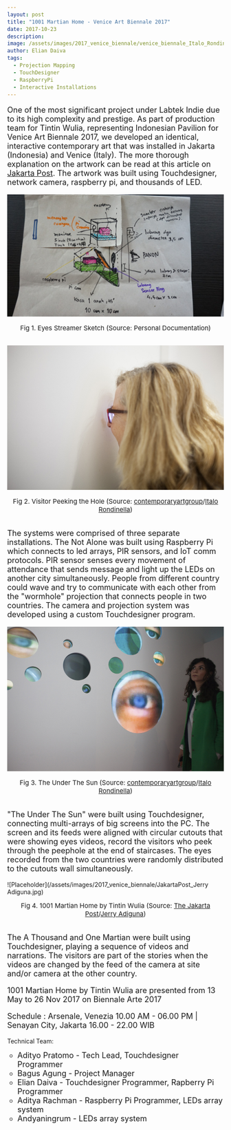 ```yaml
---
layout: post
title: "1001 Martian Home - Venice Art Biennale 2017"
date: 2017-10-23
description: 
image: /assets/images/2017_venice_biennale/venice_biennale_Italo_Rondinella3.jpg
author: Elian Daiva
tags: 
  - Projection Mapping
  - TouchDesigner
  - RaspberryPi
  - Interactive Installations
---
```

<p style="font-size:18px">One of the most significant project under Labtek Indie due to its high complexity and prestige. As part of production team for Tintin Wulia, representing Indonesian Pavilion for Venice Art Biennale 2017, we developed an identical, interactive contemporary art that was installed in Jakarta (Indonesia) and Venice (Italy). The more thorough explanation on the artwork can be read at this article on <a href="https://www.thejakartapost.com/life/2017/07/20/artist-tintins-struggle-to-uncover-the-truth.html">Jakarta Post</a>. The artwork was built using Touchdesigner, network camera, raspberry pi, and thousands of LED.</p>

![Placeholder](/assets/images/2017_venice_biennale/venice_led_personaldocs3.jpg)
<figcaption align="center" style="font-size:15px">Fig 1. Eyes Streamer Sketch (Source: Personal Documentation)</figcaption>
<br>

![Placeholder](/assets/images/2017_venice_biennale/venice_biennale_Italo_Rondinella.jpg#full)
<figcaption align="center" style="font-size:15px">Fig 2. Visitor Peeking the Hole (Source: <a href="http://contemporaryartgroup.info/view/venice2017/index.php?id=16051">contemporaryartgroup</a>/<a href="https://www.italorondinella.com">Italo Rondinella</a>) </figcaption>
<br>

<p style="font-size:18px">The systems were comprised of three separate installations. The Not Alone was built using Raspberry Pi which connects to led arrays, PIR sensors, and IoT comm protocols. PIR sensor senses every movement of attendance that sends message and light up the LEDs on another city simultaneously. People from different country could wave and try to communicate with each other from the "wormhole" projection that connects people in two countries. The camera and projection system was developed using a custom Touchdesigner program.</p>

![Placeholder](/assets/images/2017_venice_biennale/venice_biennale_Italo_Rondinella2.jpg#full)
<figcaption align="center" style="font-size:15px">Fig 3. The Under The Sun (Source: <a href="http://contemporaryartgroup.info/view/venice2017/index.php?id=16051">contemporaryartgroup</a>/<a href="https://www.italorondinella.com">Italo Rondinella</a>)  </figcaption>
<br>

<p style="font-size:18px">"The Under The Sun" were built using Touchdesigner, connecting multi-arrays of big screens into the PC. The screen and its feeds were aligned with circular cutouts that were showing eyes videos, record the visitors who peek through the peephole at the end of staircases. The eyes recorded from the two countries were randomly distributed to the cutouts wall simultaneously.</p>

![Placeholder](/assets/images/2017_venice_biennale/JakartaPost_Jerry Adiguna.jpg)
<figcaption align="center" style="font-size:15px">Fig 4. 1001 Martian Home by Tintin Wulia (Source: <a href="https://www.thejakartapost.com/life/2017/07/20/artist-tintins-struggle-to-uncover-the-truth.html">The Jakarta Post</a>/<a href="https://www.instagram.com/jadiguna/?hl=en">Jerry Adiguna</a>)  </figcaption>
<br>

<p style="font-size:18px">The A Thousand and One Martian were built using Touchdesigner, playing a sequence of videos and narrations. The visitors are part of the stories when the videos are changed by the feed of the camera at site and/or camera at the other country.</p>

<p style="font-size:18px">1001 Martian Home by Tintin Wulia are presented from 13 May to 26 Nov 2017 on Biennale Arte 2017</p>

<p style="font-size:18px">Schedule :
Arsenale, Venezia 10.00 AM - 06.00 PM | Senayan City, Jakarta 16.00 - 22.00 WIB

Technical Team:
<ul style="list-style-type:circle;">
  <li style="font-size:18px">Adityo Pratomo - Tech Lead, Touchdesigner Programmer</li>
  <li style="font-size:18px">Bagus Agung - Project Manager</li>
  <li style="font-size:18px">Elian Daiva - Touchdesigner Programmer, Rapberry Pi Programmer</li>
  <li style="font-size:18px">Aditya Rachman - Raspberry Pi Programmer, LEDs array system</li>
  <li style="font-size:18px">Andyaningrum - LEDs array system</li>
</ul>
</p>